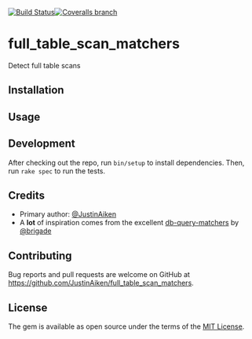 [![Build Status](http://img.shields.io/travis/JustinAiken/full_table_scan_matchers/master.svg)](http://travis-ci.org/JustinAiken/full_table_scan_matchers)[![Coveralls branch](http://img.shields.io/coveralls/JustinAiken/full_table_scan_matchers/master.svg)](https://coveralls.io/r/JustinAiken/full_table_scan_matchers?branch=master)

# full_table_scan_matchers

Detect full table scans

## Installation

## Usage

## Development

After checking out the repo, run `bin/setup` to install dependencies. Then, run `rake spec` to run the tests.

## Credits

- Primary author: [@JustinAiken](https://github.com/JustinAiken)
- A **lot** of inspiration comes from the excellent [db-query-matchers](https://github.com/brigade/db-query-matchers) by [@brigade](https://github.com/brigade)

## Contributing

Bug reports and pull requests are welcome on GitHub at https://github.com/JustinAiken/full_table_scan_matchers.

## License

The gem is available as open source under the terms of the [MIT License](http://opensource.org/licenses/MIT).
